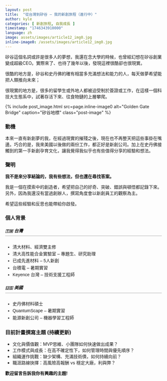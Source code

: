 ```yaml
---
layout: post
title:  "從台灣到矽谷 – 我的新創旅程（進行中）"
author: kyle
categories: [ 新創旅程, 自我成長 ]
timestamp: "1746343910000"
language: zh
image: assets/images/article12_img0.jpg
inline-image0: /assets/images/article12_img0.jpg
---
```


矽谷這個名詞或許是很多人的夢想，我還在念大學的時候，也曾經幻想在矽谷創業變成超級CEO。實際來了、也待了幾年以後，發現這裡很酷卻也很現實。

很酷的地方是，矽谷和史丹佛的確有相當多充滿想法和能力的人，每天做夢希望能把人類推向未來；

很現實的地方是，很多的留學生或外地人都被迫受制於簽證或工作，在這樣一個科技大生態系中，試著存活下來、往食物鏈的上層攀爬。

{% include post_image.html src=page.inline-image0 alt="Golden Gate Bridge" caption="矽谷地標" class="post-image" %}

### 動機

本來一直有新創夢的我，在經過現實的摧殘之後，現在也不再整天把這些事掛在嘴邊。巧合的是，我來美國以後做的兩份工作，都正好是新創公司。加上在史丹佛接觸到的第一手新創孕育文化，讓我覺得我似乎也有些值得分享的經驗和想法。

### 聲明

**我不是來分享結論的，我有些想法，但也還在尋找答案。**

我是一個在摸索中的創造者，希望把自己的好奇、突破、錯誤與頓悟都記錄下來。另外，因為我還沒有當過創辦人，撰寫角度會以新創員工的觀察為主。

希望這些經驗和反思也能帶給你啟發。

### 個人背景

<div style="font-family: sans-serif; max-width: 600px; line-height: 1.6;">
  <h5 style="border-bottom: 2px solid #ccc; padding-bottom: 4px;">🇹🇼 台灣</h5>
  <ul style="margin-top: 0;">
    <li>清大材料、經濟雙主修</li>
    <li>清大高性能合金實驗室 – 專題生、研究助理</li>
    <li>已成先進材料 – 5人新創</li>
    <li>台積電 – 暑期實習</li>
    <li>Keyence 台灣 – 技術支援工程師</li>
  </ul>

  <h5 style="border-bottom: 2px solid #ccc; padding-bottom: 4px;">🇺🇸 美國</h5>
  <ul style="margin-top: 0;">
    <li>史丹佛材料碩士</li>
    <li>QuantumScape – 暑期實習</li>
    <li>能源新創公司 – 機器學習工程師</li>
  </ul>
</div>

### 目前計畫撰寫主題 (持續更新)

+ 文化與價值觀：MVP思維、小團隊如何快速做出成果？
+ 工作模式與成長：在高不確定性下，如何管理時間與優先順序？
+ 組織運作挑戰：缺少架構、充滿技術債，如何持續向前？
+ 職涯路線抉擇：高風險高報酬 vs 穩定大廠，利與弊？


**歡迎留言告訴我你有興趣的主題!**
